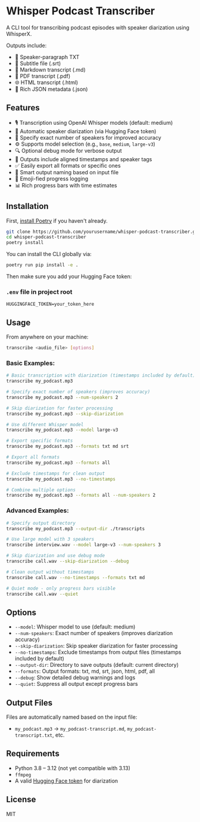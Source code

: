 # Whisper Podcast Transcriber

A CLI tool for transcribing podcast episodes with speaker diarization using WhisperX.

Outputs include:

- 📝 Speaker-paragraph TXT
- 💬 Subtitle file (.srt)
- 🧾 Markdown transcript (.md)
- 📄 PDF transcript (.pdf)
- 🌐 HTML transcript (.html)
- 🔢 Rich JSON metadata (.json)

## Features

- 🎙️ Transcription using OpenAI Whisper models (default: medium)
- 🧠 Automatic speaker diarization (via Hugging Face token)
- 🎯 Specify exact number of speakers for improved accuracy
- ⚙️ Supports model selection (e.g., `base`, `medium`, `large-v3`)
- 🔍 Optional debug mode for verbose output
- 🧵 Outputs include aligned timestamps and speaker tags
- ✅ Easily export all formats or specific ones
- 📁 Smart output naming based on input file
- 🎨 Emoji-fied progress logging
- 📊 Rich progress bars with time estimates

## Installation

First, [install Poetry](https://python-poetry.org/docs/#installation) if you haven't already.

```bash
git clone https://github.com/yourusername/whisper-podcast-transcriber.git
cd whisper-podcast-transcriber
poetry install
```

You can install the CLI globally via:

```bash
poetry run pip install -e .
```

Then make sure you add your Hugging Face token:

### `.env` file in project root

```env
HUGGINGFACE_TOKEN=your_token_here
```

## Usage

From anywhere on your machine:

```bash
transcribe <audio_file> [options]
```

### Basic Examples:

```bash
# Basic transcription with diarization (timestamps included by default)
transcribe my_podcast.mp3

# Specify exact number of speakers (improves accuracy)
transcribe my_podcast.mp3 --num-speakers 2

# Skip diarization for faster processing
transcribe my_podcast.mp3 --skip-diarization

# Use different Whisper model
transcribe my_podcast.mp3 --model large-v3

# Export specific formats
transcribe my_podcast.mp3 --formats txt md srt

# Export all formats
transcribe my_podcast.mp3 --formats all

# Exclude timestamps for clean output
transcribe my_podcast.mp3 --no-timestamps

# Combine multiple options
transcribe my_podcast.mp3 --formats all --num-speakers 2
```

### Advanced Examples:

```bash
# Specify output directory
transcribe my_podcast.mp3 --output-dir ./transcripts

# Use large model with 3 speakers
transcribe interview.wav --model large-v3 --num-speakers 3

# Skip diarization and use debug mode
transcribe call.wav --skip-diarization --debug

# Clean output without timestamps
transcribe call.wav --no-timestamps --formats txt md

# Quiet mode - only progress bars visible
transcribe call.wav --quiet
```

## Options

- `--model`: Whisper model to use (default: medium)
- `--num-speakers`: Exact number of speakers (improves diarization accuracy)
- `--skip-diarization`: Skip speaker diarization for faster processing
- `--no-timestamps`: Exclude timestamps from output files (timestamps included by default)
- `--output-dir`: Directory to save outputs (default: current directory)
- `--formats`: Output formats: txt, md, srt, json, html, pdf, all
- `--debug`: Show detailed debug warnings and logs
- `--quiet`: Suppress all output except progress bars

## Output Files

Files are automatically named based on the input file:

- `my_podcast.mp3` → `my_podcast-transcript.md`, `my_podcast-transcript.txt`, etc.

## Requirements

- Python 3.8 – 3.12 (not yet compatible with 3.13)
- `ffmpeg`
- A valid [Hugging Face token](https://huggingface.co/settings/tokens) for diarization

## License

MIT
